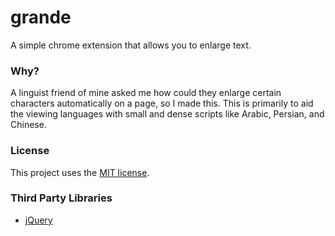 # grande
A simple chrome extension that allows you to enlarge text.

### Why?
A linguist friend of mine asked me how could they enlarge certain characters automatically on a page, so I made this.
This is primarily to aid the viewing languages with small and dense scripts like Arabic, Persian, and Chinese.

### License
This project uses the [MIT license](https://tldrlegal.com/license/mit-license).

### Third Party Libraries
* [jQuery](https://jquery.com) 